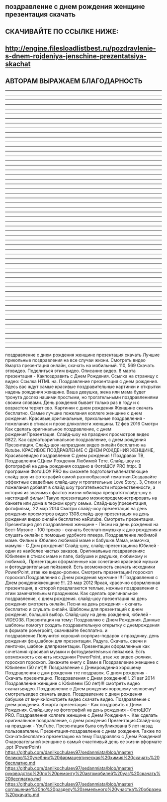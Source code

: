 поздравление с днем рождения женщине презентация скачать
--------------------------------------------------
СКАЧИВАЙТЕ ПО ССЫЛКЕ НИЖЕ:
--------------------------------------------------
http://engine.filesloadlistbest.ru/pozdravlenie-s-dnem-rojdeniya-jenschine-prezentatsiya-skachat
--------------------------------------------------
АВТОРАМ ВЫРАЖАЕМ БЛАГОДАРНОСТЬ
--------------------------------------------------
--------------------------------------------------
--------------------------------------------------
--------------------------------------------------
--------------------------------------------------
--------------------------------------------------
--------------------------------------------------
--------------------------------------------------
--------------------------------------------------
--------------------------------------------------
--------------------------------------------------
--------------------------------------------------
--------------------------------------------------
--------------------------------------------------
--------------------------------------------------
--------------------------------------------------
--------------------------------------------------
--------------------------------------------------
--------------------------------------------------
--------------------------------------------------
--------------------------------------------------
--------------------------------------------------
--------------------------------------------------
--------------------------------------------------
--------------------------------------------------
--------------------------------------------------
--------------------------------------------------
--------------------------------------------------
--------------------------------------------------
--------------------------------------------------
--------------------------------------------------
--------------------------------------------------
--------------------------------------------------
--------------------------------------------------
--------------------------------------------------
--------------------------------------------------
--------------------------------------------------
--------------------------------------------------
--------------------------------------------------
--------------------------------------------------
--------------------------------------------------
--------------------------------------------------
--------------------------------------------------
--------------------------------------------------
--------------------------------------------------
--------------------------------------------------
--------------------------------------------------
--------------------------------------------------
--------------------------------------------------
--------------------------------------------------
--------------------------------------------------
--------------------------------------------------
--------------------------------------------------
--------------------------------------------------
--------------------------------------------------
--------------------------------------------------
--------------------------------------------------
поздравление с днем рождения женщине презентация скачать Лучшие прикольные поздравления на все случаи жизни.  Смотреть видео 8марта презентация онлайн, скачать на мобильный. 110, 569  Скачать этовидео. Поделиться этим видео. Описание видео. 8 марта презентация - Какпоздравить с Днем Рождения. Ссылка на страницу с видео: Ссылка HTML на. Поздравление презентация с днем рождения. Здесь вас ждут самые красивые поздравительные картинки и открытки надень рождения женщине. Ваша девушка, жена или мама будет тронута дослез нашими простыми, но трогательными поздравлениями своими словами. День рождения бывает только раз в году и с возрастом теряет сво. Картинки с днем рождения Женщине   скачать бесплатно. Самые лучшие пожелания коллеге женщине с днем рождения. Красивые,оригинальные, прикольные поздравления - пожелания в стихах и прозе дляколлеги женщины. 12 фев 2016  Смотри Как сделать оригинальное поздравление, с днем рожденияПрезентация. Слайд-шоу на праздник просмотров видео 6822. Как сделатьоригинальное поздравление, с днем рождения Презентация. Слайд-шоу напраздник видео онлайн бесплатно на Rutube. КРАСИВОЕ ПОЗДРАВЛЕНИЕ С ДНЕМ РОЖДЕНИЯ ЖЕНЩИНЕ, Красивоевидео поздравление С днем рождения !  Поздравок ТВ, Поздравления СДнем Рождения Любимой Тете. Слайд-шоу из фотографий на день рождения создано в ФотоШОУ PRO:http:. В программе ФотоШОУ PRO вы сможете подготовитьвпечатляющие слайд-шоу из фотографий самой разнообразной тематики.Создавайте эффектные свадебные слайд-шоу и трогательные Love Story,. 3, Стихи и пожелания добавят в слайд шоу трогательности иторжественности, а история из значимых фактов жизни юбиляра превратятслайд-шоу в настоящий фильм! Такую презентацию можнопродемонстрировать на банкете или дома в тесном кругу семьи. Слайд-шоу(презентация, фотофильм,. 22 мар 2014  Смотри слайд-шоу презентация на день рождения просмотров видео 1308.слайд-шоу презентация на день рождения видео онлайн бесплатно наRutube. Смотреть презентации. Презентация для поздравления женщине -
Песни на день рождения на Бест-Музоне - 100 треков - скачать бесплатномузыку к дню рождения и слушать онлайн с помощью удобного плеера. Поздравление любимой маме. Фильм к Юбилею любимой маме и бабушке.Мама, мамочка, мамуля - С Днм рождения! Слайд-шоу, слайд-презентациина Юбилей - одни из наиболее частых заказов. Оригинальные поздравленияс Юбилеем в стихах маме и папе, бабушке и дедушке, любимому и любимой,. Презентации оформленные как сочетания красивой музыки и фотоудивительных пейзажей. Есть возможность скачать исходники PowerPoint, атак же видео-ролики. Смотреть презентации! гороскоп гороскоп.Поздравления с Днем рождения мужчине !!! Поздравления с Днем рожденияженщине !!!. 23 мар 2012  Яркая, красочно оформленная презентация, в которой предлагаются теплые, нежные поздравления с этим замечательным праздником. Как сделать оригинальное поздравление, с днем рождения. слайд-шоу презентация на день рождения смотреть онлайн. Песни на день рождения - скачать бесплатно и слушать онлайн. Шаблоны для презентаций с днем рождения, большой выбор. Слайд-шоу на день рождения, юбилей - VIDEO38. Презентация на тему: Поздравляю с Днем Рождения. Данные шаблоны помогут создать поздравительную открытку с днемрождения в формате powerpoint, скачивайте бесплатно.  и поздравление.Получится хороший сюрприз-подарок к празднику. день рождения фон,шаблон для презентации. Радуга. Скачать. свечи и ленточки, шаблон дляпрезентации. Презентации оформленные как сочетания красивой музыки и фотоудивительных пейзажей. Есть возможность скачать исходники PowerPoint, атак же видео-ролики. гороскоп гороскоп. Закажите книгу с Вами в Поздравление женщине с Юбилеем (50 лет)!!! Поздравление с Днемрождения хорошему
Поздравления с днм рождения тте поздравок. С днем рождения - Скачать презентацию. Поздравления с Днем рождения!!!. 21 авг 2014  Поздравление женщине с Юбилеем (50 лет)!!! смотреть видео  скачатьвидео. Поздравление с Днем рождения хорошему человечку! смотретьвидео  скачать видео. Поздравление с днем рождения бабушке от внучки!смотреть видео  скачать видео. Поздравление с днем рождения. 8 марта презентация - Как поздравить с Днем Рождения. Слайд-шоу из фотографий на день рождения - ФотоШОУ PRO. Поздравления коллеге женщине с Днем Рождения -. Как сделать оригинальное поздравление, с днем рождения Презентация.Слайд-шоу на праздник - YouTube. Презентация была опубликована 5 лет назад пользователем. Презентация-поздравление с днем рождения. Также по  Скачатьбесплатно презентацию на тему Поздравляю с Днем Рождения!Очаровательной женщине в самый счастливый день ее жизни вформате .ppt (PowerPoint)
https://github.com/danilkochulaev97/sedanmiata/blob/master/беликов%20учебник%20фармацевтическая%20химия%20скачать%20бесплатно.md
https://github.com/danilkochulaev97/sedanmiata/blob/master/руководство%20по%20ремонту%20автомобилей%20уаз%20скачать%20бесплатно.md
https://github.com/danilkochulaev97/sedanmiata/blob/master/соглашение%20по%20разделу%20земельного%20участка%20образец%20скачать.md